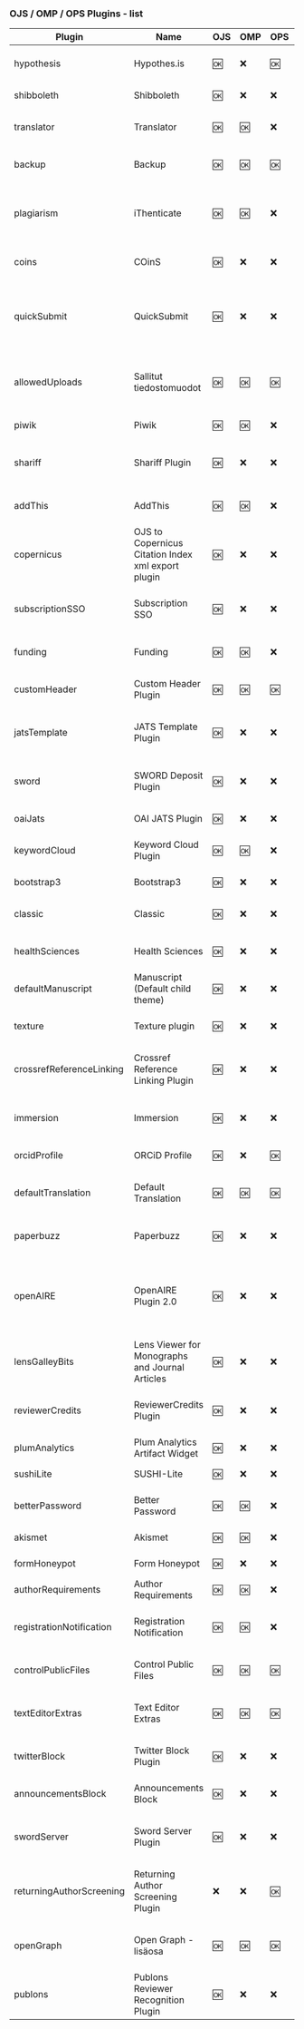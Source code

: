 ### OJS / OMP / OPS Plugins - list
|Plugin|Name|OJS|OMP|OPS|category|Summary|Homepage
|---|---|---|---|---|---|---|---|
|hypothesis|Hypothes.is|:ok:|:x:|:ok:|generic|This plugin integrates the Hypothes.is annotation tool into articles.|[Hypothes.is](https://github.com/asmecher/hypothesis)
|shibboleth|Shibboleth|:ok:|:x:|:x:|generic|This plugin adds Shibboleth support.|[Shibboleth](https://github.com/pkp/shibboleth)
|translator|Translator|:ok:|:ok:|:x:|generic|This plugin permits translations to be updated and edited.|[Translator](https://github.com/pkp/translator)
|backup|Backup|:ok:|:ok:|:ok:|generic|This plugin permits backups to be downloaded from within OJS.|[Backup](https://github.com/asmecher/backup)
|plagiarism|iThenticate|:ok:|:ok:|:x:|generic|This plugin permits automatic submission of uploaded content to the iThenticate service for plagiarism checking.|[iThenticate](https://github.com/asmecher/plagiarism)
|coins|COinS|:ok:|:x:|:x:|generic|This plugin embeds OpenURL COinS in OJS articles.|[COinS](https://github.com/pkp/coins)
|quickSubmit|QuickSubmit|:ok:|:x:|:x:|importexport|The QuickSubmit plugin permits Journal Managers to quickly enter submissions through the OJS website, bypassing the editorial workflow.|[QuickSubmit](https://github.com/pkp/quickSubmit)
|allowedUploads|Sallitut tiedostomuodot|:ok:|:ok:|:ok:|generic|Tämän lisäosan avulla voit rajoittaa niitä tiedostomuotoja, joita voi lähettää käsikirjoituksen yhteyteen.|[Sallitut tiedostomuodot](https://github.com/ajnyga/allowedUploads)
|piwik|Piwik|:ok:|:ok:|:x:|generic|Permits usage statistics tracking using Piwik.|[Piwik](https://github.com/pkp/piwik)
|shariff|Shariff Plugin|:ok:|:x:|:x:|generic|This plugin integrates the shariff solution for social media buttons in OJS and OMP.|[Shariff Plugin](https://github.com/ojsde/shariff)
|addThis|AddThis|:ok:|:ok:|:x:|generic|Permits social media sharing of published content using AddThis.|[AddThis](https://github.com/pkp/addThis)
|copernicus|OJS to Copernicus Citation Index xml export plugin|:ok:|:x:|:x:|importexport|Allows to export article metadata in Copernicus Index in xml format|[OJS to Copernicus Citation Index xml export plugin](https://github.com/a-vodka/ojs_copernicus_export_plugin/)
|subscriptionSSO|Subscription SSO|:ok:|:x:|:x:|generic|This plugin permits delegation of OJS subscription checks to a third-party web service.|[Subscription SSO](https://github.com/asmecher/subscriptionSSO)
|funding|Funding|:ok:|:ok:|:x:|generic|Adds submission funding data using the Crossref funders registry.|[Funding](https://github.com/ajnyga/funding/)
|customHeader|Custom Header Plugin|:ok:|:ok:|:ok:|generic|Permits the addition of custom headers to the website.|[Custom Header Plugin](https://github.com/asmecher/customHeader/)
|jatsTemplate|JATS Template Plugin|:ok:|:x:|:x:|generic|Permits the automatic generation of a simple (incomplete) JATS XML document.|[JATS Template Plugin](https://github.com/pkp/jatsTemplate/)
|sword|SWORD Deposit Plugin|:ok:|:x:|:x:|generic|Permits the use of the SWORD protocol to deposit documents from OJS into other systems.|[SWORD Deposit Plugin](https://github.com/asmecher/sword/)
|oaiJats|OAI JATS Plugin|:ok:|:x:|:x:|oaiMetadataFormats|Permits the delivery of JATS XML via the OAI interface.|[OAI JATS Plugin](https://github.com/pkp/oaiJats/)
|keywordCloud|Keyword Cloud Plugin|:ok:|:ok:|:x:|blocks|A block plugin to provide a tag cloud of article keywords.|[Keyword Cloud Plugin](https://github.com/lepidus/ojs3-keywordcloud-plugin)
|bootstrap3|Bootstrap3|:ok:|:x:|:x:|themes|A template Bootstrap3 theme for OJS 3.1.1+.|[Bootstrap3](https://github.com/NateWr/bootstrap3)
|classic|Classic|:ok:|:x:|:x:|themes|An official theme that plays on colour and font contrasts based on literary classicism.|[Classic](https://github.com/pkp/classic)
|healthSciences|Health Sciences|:ok:|:x:|:x:|themes|An official theme designed to maximize legibility and content clarity.|[Health Sciences](https://github.com/pkp/healthSciences)
|defaultManuscript|Manuscript (Default child theme)|:ok:|:x:|:x:|themes|A clean, simple theme with a boxed layout that mimics a paper document.|[Manuscript (Default child theme)](https://github.com/NateWr/defaultManuscript)
|texture|Texture plugin|:ok:|:x:|:x:|generic|Integrates the Substance Texture JATS XML Editor with OJS.|[Texture plugin](https://github.com/asmecher/texture)
|crossrefReferenceLinking|Crossref Reference Linking Plugin|:ok:|:x:|:x:|generic|Automatically add the extracted article references to the DOI registration with Crossref|[Crossref Reference Linking Plugin](https://github.com/pkp/crossrefReferenceLinking)
|immersion|Immersion|:ok:|:x:|:x:|themes|An official theme focused on full-page visuals, large typefaces, and bold color blocks.|[Immersion](https://github.com/pkp/immersion)
|orcidProfile|ORCiD Profile|:ok:|:x:|:ok:|generic|ORCiD integration for users and authors|[ORCiD Profile](https://github.com/pkp/orcidProfile)
|defaultTranslation|Default Translation|:ok:|:ok:|:ok:|generic|Make OJS fall back on English when elements of the software translation are missing.|[Default Translation](https://github.com/pkp/defaultTranslation)
|paperbuzz|Paperbuzz|:ok:|:x:|:x:|generic|Display free altmetrics based on open data from Paperbuzz.|[Paperbuzz](https://github.com/pkp/paperbuzz)
|openAIRE|OpenAIRE Plugin 2.0|:ok:|:x:|:x:|generic|This plugin adds a new OAI-PMH metadata format to Open Journal Systems that complements the OpenAIRE Guidelines for Literature Repository Managers v4.|[OpenAIRE Plugin 2.0](https://github.com/ojsde/openAIRE)
|lensGalleyBits|Lens Viewer for Monographs and Journal Articles|:ok:|:x:|:x:|generic|An extended version of the Lens Viewer that supports books and articles.|[Lens Viewer for Monographs and Journal Articles](https://github.com/withanage/lensGalleyBits)
|reviewerCredits|ReviewerCredits Plugin|:ok:|:x:|:x:|generic|This plugin enable the integration with ReviewerCredits (www.reviewercredits.com).|[ReviewerCredits Plugin](https://github.com/4Science/reviewercredits-ojs)
|plumAnalytics|Plum Analytics Artifact Widget|:ok:|:x:|:x:|generic|This plugin integrates Plum Analytics' Artifact Widget.|[Plum Analytics Artifact Widget](https://github.com/ulsdevteam/ojs-plum-plugin)
|sushiLite|SUSHI-Lite|:ok:|:x:|:x:|generic|This plugin adds SUSHI-Lite (draft) support.|[SUSHI-Lite](https://github.com/ulsdevteam/ojs-sushiLite-plugin)
|betterPassword|Better Password|:ok:|:ok:|:x:|generic|This plugin adds user restrictions when selecting passwords.|[Better Password](https://github.com/ulsdevteam/pkp-betterPassword)
|akismet|Akismet|:ok:|:ok:|:x:|generic|This plugin integrates the Akismet anti-spam service.|[Akismet](https://github.com/ulsdevteam/pkp-akismet)
|formHoneypot|Form Honeypot|:ok:|:x:|:x:|generic|This plugin adds a honeypot to user registration.|[Form Honeypot](https://github.com/ulsdevteam/pkp-formHoneypot)
|authorRequirements|Author Requirements|:ok:|:ok:|:x:|generic|Make certain author fields optional.|[Author Requirements](https://github.com/ewhanson/authorRequirements)
|registrationNotification|Registration Notification|:ok:|:ok:|:x:|generic|Sends an email notification to a configurable list of emails whenever a new user is registered.|[Registration Notification](https://github.com/pkp/registrationNotification)
|controlPublicFiles|Control Public Files|:ok:|:ok:|:ok:|generic|Limit who can upload public files and what kind of files they can upload.|[Control Public Files](https://github.com/pkp/controlPublicFiles)
|textEditorExtras|Text Editor Extras|:ok:|:ok:|:ok:|generic|Add controls to the rich text editor to upload images, manipulate the HTML code, and add tables.|[Text Editor Extras](https://github.com/pkp/textEditorExtras)
|twitterBlock|Twitter Block Plugin|:ok:|:x:|:x:|blocks|This plugin adds a block to display a Twitter feed in the sidebar.|[Twitter Block Plugin](https://github.com/RBoelter/ojs3-twitter-sidebar)
|announcementsBlock|Announcements Block|:ok:|:x:|:x:|blocks|This plugin adds a block to display announcements in the sidebar.|[Announcements Block](https://github.com/RBoelter/announcementsBlock)
|swordServer|Sword Server Plugin|:ok:|:x:|:x:|gateways|Permits the use of the SWORD protocol to receive deposits from other applications.|[Sword Server Plugin](https://github.com/quoideneuf/swordServer)
|returningAuthorScreening|Returning Author Screening Plugin|:x:|:x:|:ok:|generic|Permits authors who already have at least one published submission to self-publish subsequent submissions.|[Returning Author Screening Plugin](https://github.com/pkp/returningAuthorScreening)
|openGraph|Open Graph -lisäosa|:ok:|:ok:|:ok:|generic|Open Graph -lisäosa esittää metadatan Open Graph -protokollan mukaisessa muodossa.|[Open Graph -lisäosa](https://github.com/ajnyga/openGraph)
|publons|Publons Reviewer Recognition Plugin|:ok:|:x:|:x:|generic|This plugin enables integration with Publons Reviewer Recognition Service.|[Publons Reviewer Recognition Plugin](https://github.com/publons/ojs_3_plugin/)